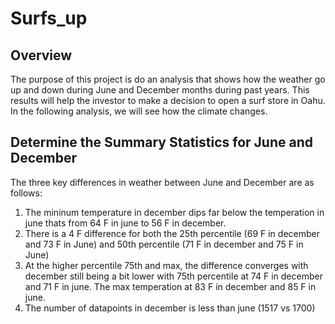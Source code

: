 # Surfs_up

## Overview 
The purpose of this project is do an analysis that shows how the weather go up and down during June and December months during past years. This results will help the investor to make a decision to open a surf store in Oahu. In the following analysis, we will see how the climate changes. 

##  Determine the Summary Statistics for June and December 
The three key differences in weather between June and December are as follows:
1. The mininum temperature in december dips far below the temperation in june thats from 64 F in june to 56 F in december.
2. There is a 4 F difference for both the 25th percentile (69 F in december and 73 F in June) and 50th percentile (71 F in december and 75 F in June)
3. At the higher percentile 75th and max, the difference converges with december still being a bit lower with 75th percentile at 74 F in december and 71 F in june. The max temperation at 83 F in december and 85 F in june.
4. The number of datapoints in december is less than june (1517 vs 1700)


